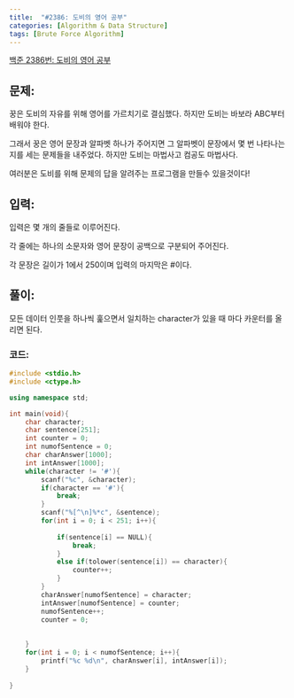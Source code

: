 ```yaml
---
title:  "#2386: 도비의 영어 공부"
categories: [Algorithm & Data Structure]
tags: [Brute Force Algorithm]
---
```


[백준 2386번: 도비의 영어 공부](https://www.acmicpc.net/problem/2386)

## 문제:

꿍은 도비의 자유를 위해 영어를 가르치기로 결심했다. 하지만 도비는 바보라 ABC부터 배워야 한다.

그래서 꿍은 영어 문장과 알파벳 하나가 주어지면 그 알파벳이 문장에서 몇 번 나타나는지를 세는 문제들을 내주었다. 하지만 도비는 마법사고 컴공도 마법사다.

여러분은 도비를 위해 문제의 답을 알려주는 프로그램을 만들수 있을것이다!

## 입력:

입력은 몇 개의 줄들로 이루어진다.

각 줄에는 하나의 소문자와 영어 문장이 공백으로 구분되어 주어진다.

각 문장은 길이가 1에서 250이며 입력의 마지막은 #이다.

## 풀이:

모든 데이터 인풋을 하나씩 훑으면서 일치하는 character가 있을 때 마다 카운터를 올리면 된다.

### 코드:

```cpp
#include <stdio.h>
#include <ctype.h>

using namespace std;

int main(void){
	char character;
	char sentence[251];
	int counter = 0;
	int numofSentence = 0;
	char charAnswer[1000];
	int intAnswer[1000];
	while(character != '#'){
		scanf("%c", &character);
		if(character == '#'){
			break;
		}
		scanf("%[^\n]%*c", &sentence);
		for(int i = 0; i < 251; i++){
			
			if(sentence[i] == NULL){
				break;
			}
			else if(tolower(sentence[i]) == character){
				counter++;
			}
		}
		charAnswer[numofSentence] = character;
		intAnswer[numofSentence] = counter;
		numofSentence++;
		counter = 0;
		
		
	}
	for(int i = 0; i < numofSentence; i++){
		printf("%c %d\n", charAnswer[i], intAnswer[i]);
	}
	
}
```
